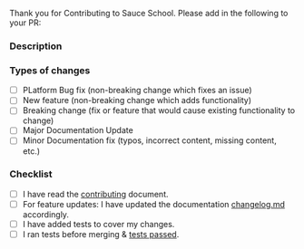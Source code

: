 Thank you for Contributing to Sauce School. Please add in the following to your PR:

<!--- Provide a general summary of your changes in the Title above -->

### Description
<!--- Describe your changes in detail -->

### Types of changes
<!--- What types of changes does your code introduce? Put an `x` in all the boxes that apply: -->
- [ ] PLatform Bug fix (non-breaking change which fixes an issue)
- [ ] New feature (non-breaking change which adds functionality)
- [ ] Breaking change (fix or feature that would cause existing functionality to change)
- [ ] Major Documentation Update
- [ ] Minor Documentation fix (typos, incorrect content, missing content, etc.)

### Checklist
<!--- Go over all the following points, and put an `x` in all the boxes that apply. -->
<!--- If you're unsure about any of these, don't hesitate to ask. We're here to help! -->
- [ ] I have read the [contributing](https://github.com/saucelabs/sauce-school/blob/master/CONTRIBUTING.MD) document.
- [ ] For feature updates: I have updated the documentation [changelog.md](https://github.com/saucelabs/sauce-school/blob/master/changelog.md) accordingly.
- [ ] I have added tests to cover my changes.
- [ ] I ran tests before merging & [tests passed](https://github.com/saucelabs/sauce-school/blob/master/TESTING.md).
<!--- Provide a general summary of your changes in the Title above -->

